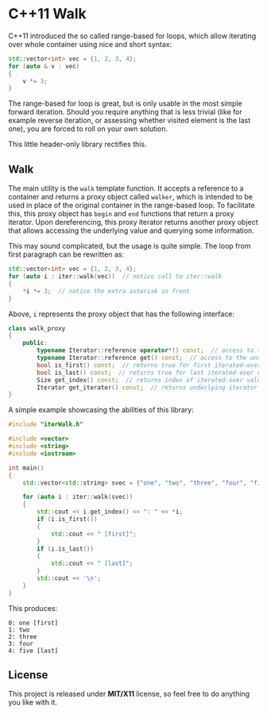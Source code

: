 # C++11 Walk #

C++11 introduced the so called range-based for loops, which allow iterating over whole container using nice and short syntax:

```c++
std::vector<int> vec = {1, 2, 3, 4};
for (auto & v : vec)
{
    v *= 3;
}
```

The range-based for loop is great, but is only usable in the most simple forward iteration. Should you require anything that is less trivial (like for example reverse iteration, or assessing whether visited element is the last one), you are forced to roll on your own solution.

This little header-only library rectifies this.

## Walk ##

The main utility is the `walk` template function. It accepts a reference to a container and returns a proxy object called `walker`, which is intended to be used in place of the original container in the range-based loop. To facilitate this, this proxy object has `begin` and `end` functions that return a proxy iterator. Upon dereferencing, this proxy iterator returns another proxy object that allows accessing the underlying value and querying some information.

This may sound complicated, but the usage is quite simple. The loop from first paragraph can be rewritten as:

```c++
std::vector<int> vec = {1, 2, 3, 4};
for (auto i : iter::walk(vec))  // notice call to iter::walk
{
    *i *= 3;  // notice the extra asterisk in front
}
```

Above, `i` represents the proxy object that has the following interface:
```c++
class walk_proxy
{
    public:
        typename Iterator::reference operator*() const;  // access to the underlying value
        typename Iterator::reference get() const;  // access to the underlying value
        bool is_first() const;  // returns true for first iterated-over value
        bool is_last() const;  // returns true for last iterated-over value
        Size get_index() const;  // returns index of iterated-over value
        Iterator get_iterator() const;  // returns underlying iterator
}
```

A simple example showcasing the abilities of this library:

```c++
#include "iterWalk.h"

#include <vector>
#include <string>
#include <iostream>

int main()
{
    std::vector<std::string> svec = {"one", "two", "three", "four", "five"};

    for (auto i : iter::walk(svec))
    {
        std::cout << i.get_index() << ": " << *i;
        if (i.is_first())
        {
            std::cout << " [first]";
        }
        if (i.is_last())
        {
            std::cout << " [last]";
        }
        std::cout << '\n';
    }
}
```

This produces:
```
0: one [first]
1: two
2: three
3: four
4: five [last]
```

## License ##

This project is released under **MIT/X11** license, so feel free to do anything you like with it.
